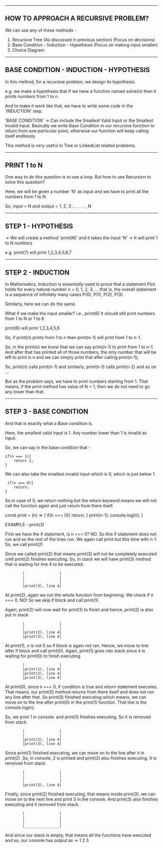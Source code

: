 ------------------------------------
HOW TO APPROACH A RECURSIVE PROBLEM?
------------------------------------

We can use any of these methods - 

1. Recursive Tree (As discussed in previous section) (Focus on decisions)
2. Base Condition - Induction - Hypothesis (Focus on making input smaller)
3. Choice Diagram

---------------------------------------
BASE CONDITION - INDUCTION - HYPOTHESIS
---------------------------------------

In this method, for a recursive problem, we design its hypothesis.

e.g. we make a hypothesis that if we have a function named solve(n) then it prints numbers from 1 to n.

And to make it work like that, we have to write some code in the 'INDUCTION' step.

'BASE CONDITION' -> Can include the Smallest Valid Input or the Smallest Invalid Input. Basically we write Base Condition in our recursive function to return from one particular point, otherwise our function will keep calling itself endlessly.

This method is very useful in Tree or LinkedList related problems.

---------------------------------------
PRINT 1 to N
---------------------------------------

One way to do this question is to use a loop. But how to use Recursion to solve this question?

Here, we will be given a number 'N' as input and we have to print all the numbers from 1 to N.

So, input = N and output = 1, 2, 3 .. . . . . , N

---------------------------------------
STEP 1 - HYPOTHESIS
---------------------------------------

 -> We will create a method 'print(N)' and it takes the input 'N'
 -> It will print 1 to N numbers

e.g. print(7) will print 1,2,3,4,5,6,7

---------------------------------------
STEP 2 - INDUCTION
---------------------------------------

 In Mathematics, Induction is essentially used to prove that a statement P(n) holds for every natural number n = 0, 1, 2, 3, ... that is, the overall statement is a sequence of infinitely many cases P(0), P(1), P(2), P(3).

Similarly, here we can do the same.

What if we make the input smaller? i.e., print(6)
It should still print numbers from 1 to N or 1 to 6

print(6) will print 1,2,3,4,5,6

So, if print(n) prints from 1 to n then print(n-1) will print from 1 to n-1.

So, in the print(n) we know that we can say print(n-1) to print from 1 to n-1. And after that has printed all of those numbers, the only number that will be left to print is n and we can simply print that after calling print(n-1);

So, print(n) calls print(n-1) and similarly, print(n-1) calls print(n-2) and so on ...

But as the problem says, we have to print numbers starting from 1. That means, if the print method has value of N = 1, then we do not need to go any lower than that. 

---------------------------------------
STEP 3 - BASE CONDITION
---------------------------------------

And that is exactly what a Base condition is.

Here, the smallest valid input is 1. Any number lower than 1 is invalid as input. 

So, we can say in the base condition that - 

    if(n === 1){
        return 1;
    }

We can also take the smallest invalid input which is 0, which is just below 1. 

     if(n === 0){
        return;
    }

So in case of 0, we return nothing but the return keyword means we will not call the function again and just return from there itself.

const print = (n) => {
    if(n === 0){
        return; 
    }
    print(n-1);
    console.log(n);
}

EXAMPLE - print(3)

First we have the if statement, is n === 0? NO. So this if statement does not run and so the rest of the lines run. We again call print but this time with n-1. So, we call print(2)

Since we called print(2) that means print(3) will not be completely executed until print(2) finishes executing. So, in stack we will have print(3) method that is waiting for line 4 to be executed.

            |                |
            |                |
            |                |
            |print(3), line 4|

At print(2), again we run the whole function from beginning. We check if n === 0. NO! So we skip if block and call print(1). 

Again, print(2) will now wait for print(1) to finish and hence, print(2) is also put in stack.

            |                |
            |                |
            |print(2), line 4|
            |print(3), line 4|

At print(1), n is not 0 so if block is again not ran. Hence, we move to line after if block and call print(0). Again, print(1) goes into stack since it is waiting for print(0) to finish executing

            |                |
            |print(1), line 4|
            |print(2), line 4|
            |print(3), line 4|

At print(0), since n === 0, if condition is true and return statement executes. That means, our print(0) method returns from there itself and does not run any line after that. So print(0) finished executing.which means, we can move on to the line after print(0) in the print(1) function. That line is the console.log(n).

So, we print 1 in console. and print(1) finishes executing. So it is removed from stack. 

            |                |
            |                |
            |print(2), line 4|
            |print(3), line 4|
            

Since print(1) finished executing, we can move on to the line after it in print(2). So, in console, 2 is printed and print(2) also finishes executing. It is removed from stack.

            |                |
            |                |
            |                |
            |print(3), line 4|

Finally, since print(2) finished executing, that means inside print(3), we can move on to the next line and print 3 in the console. And print(3) also finishes executing and it removed from stack.

            |                |
            |                |
            |                |
            |________________| 

And since our stack is empty, that means all the functions have executed and so, our console has output as -> 1 2 3

